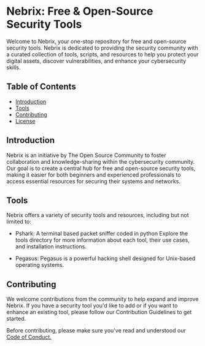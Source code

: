 # Nebrix: Free & Open-Source Security Tools

Welcome to Nebrix, your one-stop repository for free and open-source security tools. Nebrix is dedicated to providing the security community with a curated collection of tools, scripts, and resources to help you protect your digital assets, discover vulnerabilities, and enhance your cybersecurity skills.

## Table of Contents

- [Introduction](#introduction)
- [Tools](#tools)
- [Contributing](#contributing)
- [License](#license)

## Introduction

Nebrix is an initiative by The Open Source Community to foster collaboration and knowledge-sharing within the cybersecurity community. Our goal is to create a central hub for free and open-source security tools, making it easier for both beginners and experienced professionals to access essential resources for securing their systems and networks.

## Tools

Nebrix offers a variety of security tools and resources, including but not limited to:

- Pshark: A terminal based packet sniffer coded in python
Explore the tools directory for more information about each tool, their use cases, and installation instructions.

- Pegasus: Pegasus is a powerful hacking shell designed for Unix-based operating systems.

## Contributing
We welcome contributions from the community to help expand and improve Nebrix. If you have a security tool you'd like to add or if you want to enhance an existing tool, please follow our Contribution Guidelines to get started.

Before contributing, please make sure you've read and understood our [Code of Conduct.]()
